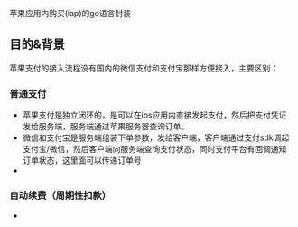 苹果应用内购买(iap)的go语言封装

## 目的&背景

苹果支付的接入流程没有国内的微信支付和支付宝那样方便接入，主要区别：

### 普通支付

* 苹果支付是独立闭环的，是可以在ios应用内直接发起支付，然后把支付凭证发给服务端，服务端通过苹果服务器查询订单。
* 微信和支付宝是服务端组装下单参数，发给客户端，客户端通过支付sdk调起支付宝/微信，然后客户端向服务端查询支付状态，同时支付平台有回调通知订单状态，这里面可以传递订单号
* 

### 自动续费（周期性扣款）

* 

